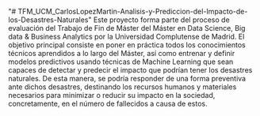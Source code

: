 "# TFM_UCM_CarlosLopezMartin-Analisis-y-Prediccion-del-Impacto-de-los-Desastres-Naturales" 
Este proyecto forma parte del proceso de evaluación del Trabajo de Fin de Máster del Máster en Data Science, Big data & Business Analytics por la Universidad Complutense de Madrid.
El objetivo principal consiste en poner en práctica todos los conocimientos técnicos aprendidos a lo largo del Máster, así como entrenar y definir modelos predictivos usando técnicas de Machine Learning que sean capaces de detectar y predecir el impacto que podrían tener los desastres naturales. De esta manera, se podría responder de una forma preventiva ante dichos desastres, destinando los recursos humanos y materiales necesarios para minimizar o reducir su impacto en la sociedad, concretamente, en el número de fallecidos a causa de estos. 
